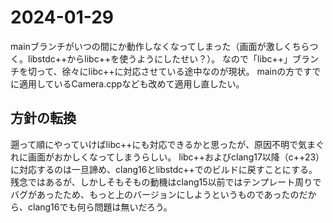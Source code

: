 # 2024-01-29
mainブランチがいつの間にか動作しなくなってしまった（画面が激しくちらつく。libstdc++からlibc++を使うようにしたせい？）。
なので「libc++」ブランチを切って、徐々にlibc++に対応させている途中なのが現状。
mainの方ですでに適用しているCamera.cppなども改めて適用し直したい。

## 方針の転換
遡って順にやっていけばlibc++にも対応できるかと思ったが、原因不明で気まぐれに画面がおかしくなってしまうらしい。
libc++およびclang17以降（c++23）に対応するのは一旦諦め、clang16とlibstdc++でのビルドに戻すことにする。
残念ではあるが、しかしそもそもの動機はclang15以前ではテンプレート周りでバグがあったため、もっと上のバージョンにしようというものであったのだから、clang16でも何ら問題は無いだろう。
